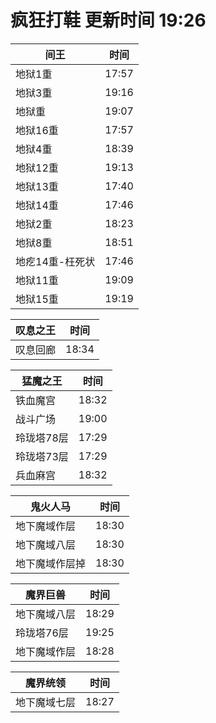 # 疯狂打鞋 更新时间 19:26

| 间王   | 时间    |
|--------|-------|
| 地狱1重 | 17:57 |
| 地狱3重 | 19:16 |
| 地狱重 | 19:07 |
| 地狱16重 | 17:57 |
| 地狱4重 | 18:39 |
| 地狱12重 | 19:13 |
| 地狱13重 | 17:40 |
| 地狱14重 | 17:46 |
| 地狱2重 | 18:23 |
| 地狱8重 | 18:51 |
| 地疙14重-枉死状 | 17:46 |
| 地狱11重 | 19:09 |
| 地狱15重 | 19:19 |

| 叹息之王   | 时间    |
|--------|-------|
| 叹息回廊 | 18:34 |

| 猛魔之王   | 时间    |
|--------|-------|
| 铁血魔宫 | 18:32 |
| 战斗广场 | 19:00 |
| 玲珑塔78层 | 17:29 |
| 玲珑塔73层 | 17:29 |
| 兵血麻宫 | 18:32 |

| 鬼火人马   | 时间    |
|--------|-------|
| 地下魔域作层 | 18:30 |
| 地下魔域八层 | 18:30 |
| 地下魔域作层掉 | 18:30 |

| 魔界巨兽   | 时间    |
|--------|-------|
| 地下魔域八层 | 18:29 |
| 玲珑塔76层 | 19:25 |
| 地下魔域作层 | 18:28 |

| 魔界统领   | 时间    |
|--------|-------|
| 地下魔域七层 | 18:27 |